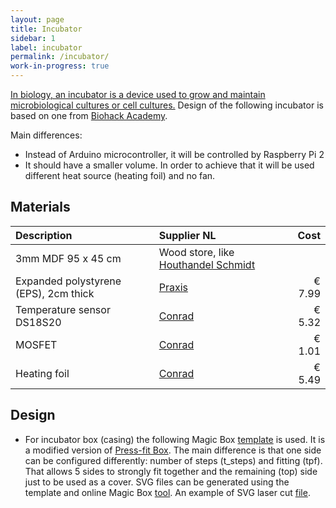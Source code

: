 ```yaml
---
layout: page
title: Incubator
sidebar: 1
label: incubator
permalink: /incubator/
work-in-progress: true
---
```


[In biology, an incubator is a device used to grow and maintain microbiological cultures or cell cultures.](http://en.wikipedia.org/wiki/Incubator_%28culture%29)
Design of the following incubator is based on one from [Biohack Academy](http://biohackacademy.github.io/biofactory/class/1-incubator/).

Main differences:

* Instead of Arduino microcontroller, it will be controlled by Raspberry Pi 2
* It should have a smaller volume. In order to achieve that it will be used different heat source (heating foil) and no fan.

## Materials

|**Description**|**Supplier NL**|**Cost**|
|:------------------------------|:--------------------------|--------:|
|3mm MDF 95 x 45 cm|Wood store, like [Houthandel Schmidt](https://www.google.com/maps/dir/Waag+Society,+Nieuwmarkt,+Amsterdam,+Netherlands/Houthandel+Schmidt,+Oudezijds+Achterburgwal+53,+1012+DB+Amsterdam,+Netherlands/@52.3732195,4.8971869,17z/data=!3m1!4b1!4m13!4m12!1m5!1m1!1s0x47c609b93deae857:0xa3c3b57e66c44946!2m2!1d4.900298!2d52.372807!1m5!1m1!1s0x47c609b901ad7703:0x6d511a1e0f5be9c2!2m2!1d4.89915!2d52.373417) &nbsp;&nbsp;&nbsp;| |
|Expanded polystyrene (EPS), 2cm thick &nbsp;&nbsp;&nbsp;|[Praxis](https://www.praxis.nl/bouwmaterialen/isolatie/isolatie/isolatieplaat-eps-60-100-x-50-x-2cm-12-stuks/)|€ 7.99|
|Temperature sensor DS18S20 |[Conrad](https://www.conrad.nl/nl/temperatuursensor-met-directe-digitale-uitgang-dallas-ds18s20-50-tot-125-c-in-stappen-van-05-c-soort-behuizing-to-92-176168.html)|€ 5.32|
|MOSFET|[Conrad](https://www.conrad.nl/nl/mosfet-fairchild-semiconductor-buz-11-n-kanaal-soort-behuizing-to-220-ab-i-d-30-a-u-ds-50-v-151334.html)|€ 1.01|
|Heating foil|[Conrad](http://www.conrad.com/ce/en/product/189177/?insert=62&insertNoDeeplink&productname=Thermo-90-mm-Operating-voltage-12-V-Power-15-W)| € 5.49|

## Design

* For incubator box (casing) the following Magic Box [template](http://dragoslav.github.io/diy/projects/01-incubator/magic_box_template.mbt) is used.
  It is a modified version of [Press-fit Box](http://magic-box.org/c/designs/). The main difference is that one side can be configured differently: number of steps (t_steps) and fitting (tpf). 
  That allows 5 sides to strongly fit together and the remaining (top) side just to be used as a cover.
  SVG files can be generated using the template and online Magic Box [tool](http://magic-box.org/tool/).
  An example of SVG laser cut [file](http://dragoslav.github.io/diy/projects/01-incubator/magic_box_design.svg).

